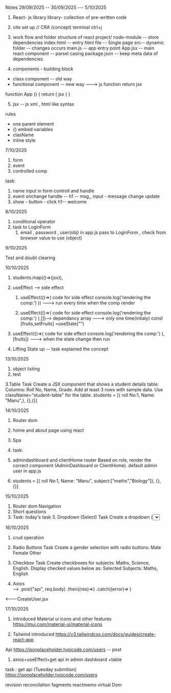 Notes
29/09/2025 -- 30/09/2025  --- 5/10/2025

1. React- js library
library- collection of pre-written code
2. vite set up // CRA (concept)
terminal ctrl+j
3. work flow and folder structure of react
project/
node-module -- store dependencies
index.html -- entry html file -- Single page
src-- dynamic folder -- changes occurs
main.js -- app entry point
App.jsx -- main react component -- parsel casing
package.json -- keep meta data of dependencies

4. components - building block
* class component -- old way
* functional component -- new way
---> js function return jsx

function App () {
return (
jsx
)
}

5. jsx -- js xml , html like syntax

rules
* one parent element
* {} embed variables
* clasName
* inline style


7/10/2025

1. form 
2. event 
3. controlled comp

 task:
 1. name input in form  controll and handle
 2. event onchange handle -- h1 -- msg,,  input - message change  update
 3.  show - button - click  h1-- welcome
 
8/10/2025

1. conditional operator
2. task to 
     LoginForm 
     1. email , password , user(obj) in app.js  pass to  LoginForm   , check from browser value to use (object)

9/10/2025

Test and doubt clearing 

10/10/2025

1. students.map(()=>(jsx)),
2. useEffect
--> side effect
   1. useEffect(()=>(
     code for side effect 
     console.log('rendering the comp:')
    ))
     ---> run every time when the comp render

   2. useEffect(()=>(
     code for side effect 
     console.log('rendering the comp:')
    ),[])--> dependancy array
      ---> only one time(intialy)
const [fruits,setFruits] =useState("")
  3. useEffect(()=>(
     code for side effect 
     console.log('rendering the comp:')
    ),[fruits])
    ---> when the state change then run

3. Lifting State up  -- task 
        explained the concept

13/10/2025
1. object listing
2. test

3.Table Task
 Create a JSX component that shows a student details table.
 Columns: Roll No, Name, Grade.
 Add at least 3 rows with sample data.
 Use className="student-table" for the table.
 students = [{
  roll No:1, Name: "Manu",},
  {},{}]


14/10/2025
1. Router dom
2. home and about page using react
3. Spa
4. task:
1. admindashboard and clientHome router
Based on role, render the correct component (AdminDashboard or ClientHome).
default admin user in app.js  

 2. students = [{
  roll No:1, Name: "Manu", subject:["maths","Biology"]},
  {},{}]

15/10/2025
1. Router dom Navigation
2. Short questions
3. Task:  today's task 3. Dropdown (Select) Task
  Create a dropdown (<select>) to choose a student name.
  Options: Anitha, Rahul, Deepak, Gayathri.
  Default option: "Select a student".
  Display below:
 You selected: [student name]

 16/10/2025
1. crud operation 

4. Radio Buttons Task
Create a gender selection with radio buttons:
Male
Female
Other
5. Checkbox Task
 Create checkboxes for subjects: Maths, Science, English.
  Display checked values below as:
 Selected Subjects: Maths, English


2. Axios  
-->   .post("api", req.body)
.then((res)=>)
.catch((error)=> )

<---CreateUser.jsx

 17/10/2025
1. introduced Material ui icons and other features
https://mui.com/material-ui/material-icons

2. Tailwind introduced
https://v3.tailwindcss.com/docs/guides/create-react-app

Api
 https://jsonplaceholder.typicode.com/users -- post
 1. axios+useEffect+get api in admin dashboard +table

 task : get api (Tuesday submition)
 https://jsonplaceholder.typicode.com/users
 
revision
reconcilation
fagments
reactmemo
virtual Dom

